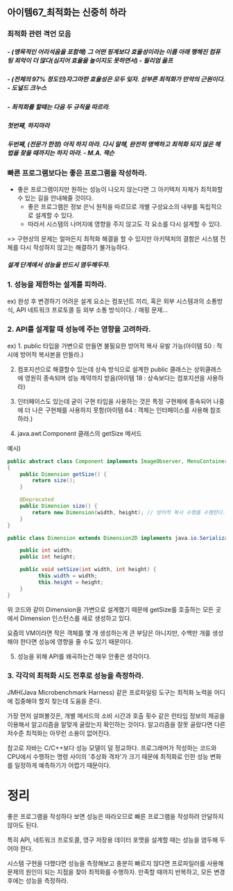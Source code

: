 아이템67_최적화는 신중히 하라
--------

### 최적화 관련 격언 모음

##### - (맹목적인 어리석음을 포함해) 그 어떤 핑계보다 효율성이라는 이름 아래 행해진 컴퓨팅 죄악이 더 많다(심지어 효율을 높이지도 못하면서) - 윌리엄 울프


##### - (전체의 97% 정도인)자그마한 효율성은 모두 잊자. 섣부른 최적화가 만악의 근원이다. - 도널드 크누스


##### - 최적화를 할때는 다음 두 규칙을 따르라.
##### 첫번째, 하지마라
##### 두번째, (전문가 한정) 아직 하지 마라. 다시 말해, 완전히 명백하고 최적화 되지 않은 해법을 찾을 때까지는 하지 마라. - M.A. 잭슨

### 빠른 프로그램보다는 좋은 프로그램을 작성하라.

- 좋은 프로그램이지만 원하는 성능이 나오지 않는다면 그 아키텍처 자체가 최적화할 수 있는 길을 안내해줄 것이다.
  - 좋은 프로그램은 정보 은닉 원칙을 따르므로 개별 구성요소의 내부를 독립적으로 설계할 수 있다.
  - 따라서 시스템의 나머지에 영향을 주지 않고도 각 요소를 다시 설계할 수 있다.
    
=> 구현상의 문제는 얼마든지 최적화 해결을 할 수 있지만 아키텍처의 결함은 시스템 전체를 다시 작성하지 않고는 해결하기 불가능하다. 
##### 설계 단계에서 성능을 반드시 염두해두자.
 
### 1. 성능을 제한하는 설계를 피하라.

ex) 완성 후 변경하기 어려운 설계 요소는 컴포넌트 끼리, 혹은 외부 시스템과의 소통방식, API 네트워크 프로토콜 등 외부 소통 방식이다. / 매핑 문제...

### 2. API를 설계할 때 성능에 주는 영향을 고려하라.

ex) 1. public 타입을 가변으로 만들면 불필요한 방어적 복사 유발 가능(아이템 50 : 적시에 방어적 복사본을 만들라.)

2. 컴포지션으로 해결할수 있는데 상속 방식으로 설계한 public 클래스는 상위클래스에 영원히 종속되며 성능 제약까지 받음(아이템 18 : 상속보다는 컴포지션을 사용하라)

3. 인터페이스도 있는데 굳이 구현 타입을 사용하는 것은 특정 구현체에 종속되어 나중에 더 나은 구현체를 사용하지 못함(아이템 64 : 객체는 인터페이스를 사용해 참조하라.)

4. java.awt.Component 클래스의 getSize 메서드

예시)
```java
public abstract class Component implements ImageObserver, MenuContainer, Serializable
{
    public Dimension getSize() {
        return size();
    }

    @Deprecated
    public Dimension size() {
        return new Dimension(width, height); // 방어적 복사 수행를 수행한다.
    }
}

public class Dimension extends Dimension2D implements java.io.Serializable {  // 불변이 아님.

    public int width;
    public int height;

    public void setSize(int width, int height) {
          this.width = width;
          this.height = height;
    }
}
```
위 코드와 같이 Dimension을 가변으로 설계했기 때문에 getSize를 호출하는 모든 곳에서 Dimension 인스턴스를 새로 생성하고 있다. 

요즘의 VM이라면 작은 객체를 몇 개 생성하는게 큰 부담은 아니지만, 수백만 개를 생성해야 한다면 성능에 영향을 줄 수도 있기 때문이다.

5. 성능을 위해 API를 왜곡하는건 매우 안좋은 생각이다.

### 3. 각각의 최적화 시도 전후로 성능을 측정하라.

JMH(Java Microbenchmark Harness) 같은 프로파일링 도구는 최적화 노력을 어디에 집중해야 할지 찾는데 도움을 준다.

가장 먼저 살펴볼것은, 개별 메서드의 소비 시간과 호출 횟수 같은 런타임 정보의 제공을 이용해서 알고리즘을 알맞게 골랐는지 확인하는 것이다. 알고리즘을 잘못 골랐다면 다른 저수준 최적화는 아무런 소용이 없어진다.

참고로 자바는 C/C++보다 성능 모델이 덜 정교하다. 프로그래머가 작성하는 코드와 CPU에서 수행하는 명령 사이의 '추상화 격차'가 크기 때문에 최적화로 인한 성능 변화를 일정하게 예측하기가 어렵기 때문이다.

# 정리 

좋은 프로그램을 작성하다 보면 성능은 따라오므로 빠른 프로그램을 작성하려 안달하지 않아도 된다. 

특히 API, 네트워크 프로토콜, 영구 저장용 데이터 포맷을 설계할 때는 성능을 염두해 두어야 한다. 

시스템 구현을 다했다면 성능을 측정해보고 충분히 빠르지 않다면 프로파일러를 사용해 문제의 원인이 되는 지점을 찾아 최적화를 수행하자. 만족할 때까지 반복하고, 모든 변경 후에는 성능을 측정하라.
